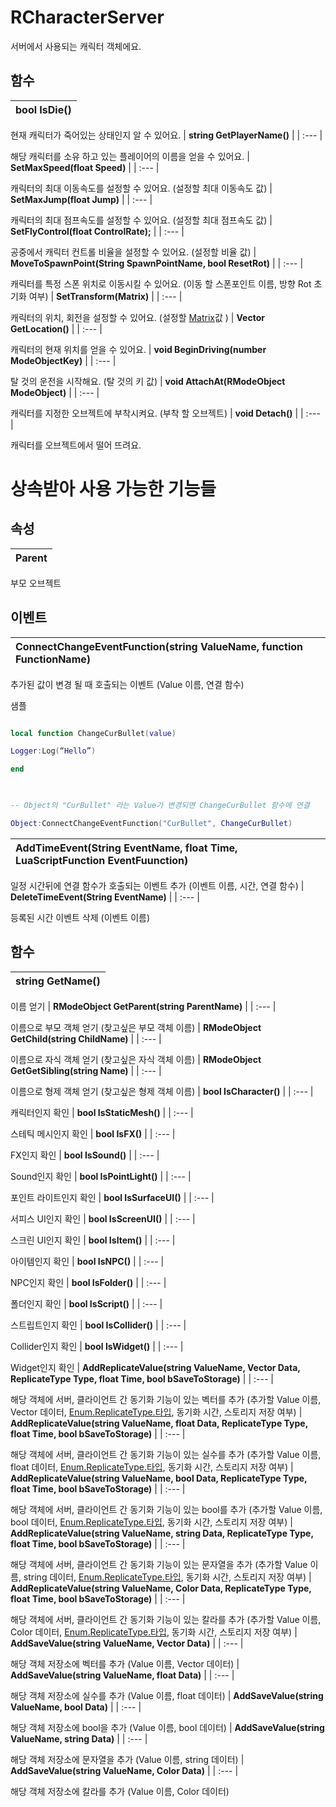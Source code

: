 # **RCharacterServer**


서버에서 사용되는 캐릭터 객체에요. 
## **함수**

| **bool IsDie()** |
| :--- |

현재 캐릭터가 죽어있는 상태인지 알 수 있어요. 
| **string GetPlayerName()** |
| :--- |

해당 캐릭터를 소유 하고 있는 플레이어의 이름을 얻을 수 있어요. 
| **SetMaxSpeed(float Speed)** |
| :--- |

캐릭터의 최대 이동속도를 설정할 수 있어요. (설정할 최대 이동속도 값) 
| **SetMaxJump(float Jump)** |
| :--- |

캐릭터의 최대 점프속도를 설정할 수 있어요. (설정할 최대 점프속도 값) 
| **SetFlyControl(float ControlRate);** |
| :--- |

공중에서 캐릭터 컨트롤 비율을 설정할 수 있어요. (설정할 비율 값) 
| **MoveToSpawnPoint(String SpawnPointName, bool ResetRot)** |
| :--- |

캐릭터를 특정 스폰 위치로 이동시킬 수 있어요. (이동 할 스폰포인트 이름, 방향 Rot 초기화 여부) 
| **SetTransform(Matrix)** |
| :--- |

캐릭터의 위치, 회전을 설정할 수 있어요. (설정할 [Matrix](https://ditoland-utplus.gitbook.io/ditoland/api-reference/common/matrix)값 ) 
| **Vector GetLocation()** |
| :--- |

캐릭터의 현재 위치를 얻을 수 있어요. 
| **void BeginDriving(number ModeObjectKey)** |
| :--- |

탈 것의 운전을 시작해요. (탈 것의 키 값) 
| **void AttachAt(RModeObject ModeObject)** |
| :--- |

캐릭터를 지정한 오브젝트에 부착시켜요. (부착 할 오브젝트) 
| **void Detach()** |
| :--- |

캐릭터를 오브젝트에서 떨어 뜨려요. 
# **상속받아 사용 가능한 기능들**

## **속성**

| **Parent** |
| :--- |

부모 오브젝트 
## **이벤트**

| **ConnectChangeEventFunction(string ValueName, function FunctionName)** |
| :--- |

추가된 값이 변경 될 때 호출되는 이벤트 (Value 이름, 연결 함수) 

샘플 

```lua

local function ChangeCurBullet(value) 

Logger:Log(“Hello”) 

end 

 

-- Object의 "CurBullet" 라는 Value가 변경되면 ChangeCurBullet 함수에 연결 

Object:ConnectChangeEventFunction("CurBullet", ChangeCurBullet)   

``` 
| **AddTimeEvent(String EventName, float Time, LuaScriptFunction EventFuunction)** |
| :--- |

일정 시간뒤에 연결 함수가 호출되는 이벤트 추가 (이벤트 이름, 시간, 연결 함수) 
| **DeleteTimeEvent(String EventName)** |
| :--- |

등록된 시간 이벤트 삭제 (이벤트 이름) 
## **함수**

| **string GetName()** |
| :--- |

이름 얻기 
| **RModeObject GetParent(string ParentName)** |
| :--- |

이름으로 부모 객체 얻기 (찾고싶은 부모 객체 이름) 
| **RModeObject GetChild(string ChildName)** |
| :--- |

이름으로 자식 객체 얻기 (찾고싶은 자식 객체 이름) 
| **RModeObject GetGetSibling(string Name)** |
| :--- |

이름으로 형제 객체 얻기 (찾고싶은 형제 객체 이름) 
| **bool IsCharacter()** |
| :--- |

캐릭터인지 확인 
| **bool IsStaticMesh()** |
| :--- |

스테틱 메시인지 확인 
| **bool IsFX()** |
| :--- |

FX인지 확인 
| **bool IsSound()** |
| :--- |

Sound인지 확인 
| **bool IsPointLight()** |
| :--- |

포인트 라이트인지 확인 
| **bool IsSurfaceUI()** |
| :--- |

서피스 UI인지 확인 
| **bool IsScreenUI()** |
| :--- |

스크린 UI인지 확인 
| **bool IsItem()** |
| :--- |

아이템인지 확인 
| **bool IsNPC()** |
| :--- |

NPC인지 확인 
| **bool IsFolder()** |
| :--- |

폴더인지 확인 
| **bool IsScript()** |
| :--- |

스트립트인지 확인 
| **bool IsCollider()** |
| :--- |

Collider인지 확인 
| **bool IsWidget()** |
| :--- |

Widget인지 확인 
| **AddReplicateValue(string ValueName, Vector Data, ReplicateType Type, float Time, bool bSaveToStorage)** |
| :--- |

해당 객체에 서버, 클라이언트 간 동기화 기능이 있는 벡터를 추가 (추가할 Value 이름, Vector 데이터, [Enum.ReplicateType.타입](https://ditoland-utplus.gitbook.io/ditoland/api-reference/enums/replicatetype), 동기화 시간, 스토리지 저장 여부) 
| **AddReplicateValue(string ValueName, float Data, ReplicateType Type, float Time, bool bSaveToStorage)** |
| :--- |

해당 객체에 서버, 클라이언트 간 동기화 기능이 있는 실수를 추가 (추가할 Value 이름, float 데이터, [Enum.ReplicateType.타입](https://ditoland-utplus.gitbook.io/ditoland/api-reference/enums/replicatetype), 동기화 시간, 스토리지 저장 여부) 
| **AddReplicateValue(string ValueName, bool Data, ReplicateType Type, float Time, bool bSaveToStorage)** |
| :--- |

해당 객체에 서버, 클라이언트 간 동기화 기능이 있는 bool를 추가 (추가할 Value 이름, bool 데이터, [Enum.ReplicateType.타입](https://ditoland-utplus.gitbook.io/ditoland/api-reference/enums/replicatetype), 동기화 시간, 스토리지 저장 여부) 
| **AddReplicateValue(string ValueName, string Data, ReplicateType Type, float Time, bool bSaveToStorage)** |
| :--- |

해당 객체에 서버, 클라이언트 간 동기화 기능이 있는 문자열을 추가 (추가할 Value 이름, string 데이터, [Enum.ReplicateType.타입](https://ditoland-utplus.gitbook.io/ditoland/api-reference/enums/replicatetype), 동기화 시간, 스토리지 저장 여부) 
| **AddReplicateValue(string ValueName, Color Data, ReplicateType Type, float Time, bool bSaveToStorage)** |
| :--- |

해당 객체에 서버, 클라이언트 간 동기화 기능이 있는 칼라를 추가 (추가할 Value 이름, Color 데이터, [Enum.ReplicateType.타입](https://ditoland-utplus.gitbook.io/ditoland/api-reference/enums/replicatetype), 동기화 시간, 스토리지 저장 여부) 
| **AddSaveValue(string ValueName, Vector Data)** |
| :--- |

해당 객체 저장소에 벡터를 추가 (Value 이름, Vector 데이터) 
| **AddSaveValue(string ValueName, float Data)** |
| :--- |

해당 객체 저장소에 실수를 추가 (Value 이름, float 데이터) 
| **AddSaveValue(string ValueName, bool Data)** |
| :--- |

해당 객체 저장소에 bool을 추가 (Value 이름, bool 데이터) 
| **AddSaveValue(string ValueName, string Data)** |
| :--- |

해당 객체 저장소에 문자열을 추가 (Value 이름, string 데이터) 
| **AddSaveValue(string ValueName, Color Data)** |
| :--- |

해당 객체 저장소에 칼라를 추가 (Value 이름, Color 데이터) 
